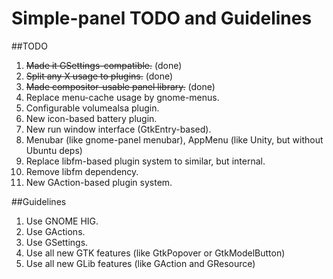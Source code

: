 Simple-panel TODO and Guidelines
================================

##TODO

1. ~~Made it GSettings-compatible.~~ (done)
2. ~~Split any X usage to plugins.~~ (done)
3. ~~Made compositor-usable panel library.~~ (done)
4. Replace menu-cache usage by gnome-menus.
5. Configurable volumealsa plugin.
6. New icon-based battery plugin.
7. New run window interface (GtkEntry-based).
8. Menubar (like gnome-panel menubar), AppMenu (like Unity, but without Ubuntu deps)
9. Replace libfm-based plugin system to similar, but internal.
10. Remove libfm dependency.
11. New GAction-based plugin system.


##Guidelines

1. Use GNOME HIG.
2. Use GActions.
3. Use GSettings.
4. Use all new GTK features (like GtkPopover or GtkModelButton)
5. Use all new GLib features (like GAction and GResource)
